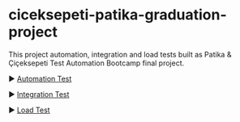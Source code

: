 # ciceksepeti-patika-graduation-project
This project automation, integration and load tests built as Patika &amp; Çiçeksepeti Test Automation Bootcamp final project.


▶️ [Automation Test](https://github.com/fatossgorur/ciceksepeti-patika-graduation-project/tree/main/Automation%20Test/ciceksepeti-test-automation)

▶️ [Integration Test](https://github.com/fatossgorur/ciceksepeti-patika-graduation-project/tree/main/Integration%20Test/test-automation-bootcamp-api)

▶️ [Load Test](https://github.com/fatossgorur/ciceksepeti-patika-graduation-project/tree/main/Load%20Test)
